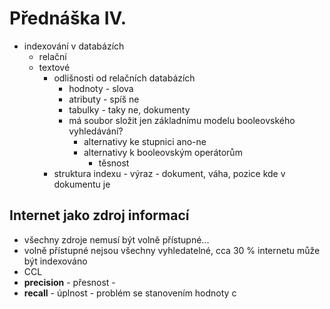 # Přednáška IV.
* indexování v databázích
    * relační
    * textové
        * odlišnosti od relačních databázích
            * hodnoty - slova
            * atributy - spíš ne
            * tabulky - taky ne, dokumenty
            * má soubor složit jen základnímu modelu booleovského vyhledávání?
                * alternativy ke stupnici ano-ne
                * alternativy k booleovským operátorům
                    * těsnost
        * struktura indexu - výraz - dokument, váha, pozice kde v dokumentu je
## Internet jako zdroj informací
* všechny zdroje nemusí být volně přístupné...
* volně přístupné nejsou všechny vyhledatelné, cca 30 % internetu může být indexováno
* CCL
* **precision** - přesnost - 
* **recall** - úplnost - problém se stanovením hodnoty c